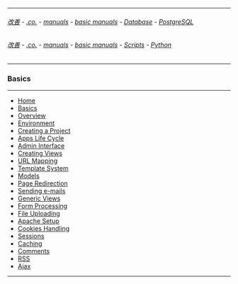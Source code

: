 
---

###### [改善](https://github.com/ttltrk/0C/blob/master/README.MD) - [.co.](https://github.com/ttltrk/PRG/blob/master/CODING.MD) - [manuals](https://github.com/ttltrk/PRG/blob/master/MAN.MD) - [basic manuals](https://github.com/ttltrk/PRG/blob/master/MANUALS.MD) - [Database](https://github.com/ttltrk/DB/blob/master/DBM/DBM.MD) - [PostgreSQL](https://github.com/ttltrk/DB/blob/master/POSTGRESQL/BPOSM/BPOSM.MD)

###### [改善](https://github.com/ttltrk/0C/blob/master/README.MD) - [.co.](https://github.com/ttltrk/PRG/blob/master/CODING.MD) - [manuals](https://github.com/ttltrk/PRG/blob/master/MAN.MD) - [basic manuals](https://github.com/ttltrk/PRG/blob/master/MANUALS.MD) - [Scripts](https://github.com/ttltrk/PRG/blob/master/PY/DOC/SC/SC.MD) - [Python](https://github.com/ttltrk/PRG/blob/master/PY/DOC/OPYM/OPYM.MD)

---

### Basics

---

* <a href="">Home</a>
* <a href="">Basics</a>
* <a href="">Overview</a>
* <a href="">Environment</a>
* <a href="">Creating a Project</a>
* <a href="">Apps Life Cycle</a>
* <a href="">Admin Interface</a>
* <a href="">Creating Views</a>
* <a href="">URL Mapping</a>
* <a href="">Template System</a>
* <a href="">Models</a>
* <a href="">Page Redirection</a>
* <a href="">Sending e-mails</a>
* <a href="">Generic Views</a>
* <a href="">Form Processing</a>
* <a href="">File Uploading</a>
* <a href="">Apache Setup</a>
* <a href="">Cookies Handling</a>
* <a href="">Sessions</a>
* <a href="">Caching</a>
* <a href="">Comments</a>
* <a href="">RSS</a>
* <a href="">Ajax</a>

---

